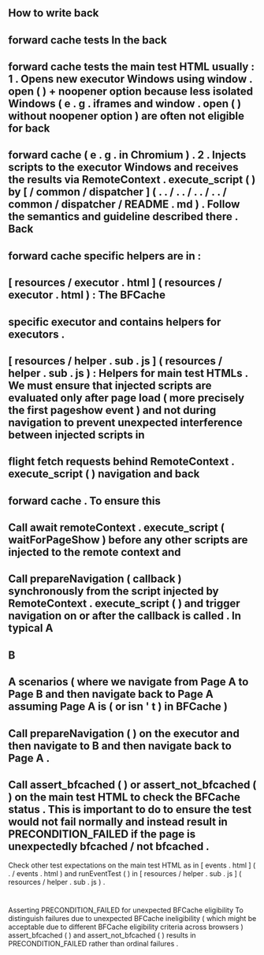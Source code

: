 #
How
to
write
back
-
forward
cache
tests
In
the
back
-
forward
cache
tests
the
main
test
HTML
usually
:
1
.
Opens
new
executor
Windows
using
window
.
open
(
)
+
noopener
option
because
less
isolated
Windows
(
e
.
g
.
iframes
and
window
.
open
(
)
without
noopener
option
)
are
often
not
eligible
for
back
-
forward
cache
(
e
.
g
.
in
Chromium
)
.
2
.
Injects
scripts
to
the
executor
Windows
and
receives
the
results
via
RemoteContext
.
execute_script
(
)
by
[
/
common
/
dispatcher
]
(
.
.
/
.
.
/
.
.
/
.
.
/
common
/
dispatcher
/
README
.
md
)
.
Follow
the
semantics
and
guideline
described
there
.
Back
-
forward
cache
specific
helpers
are
in
:
-
[
resources
/
executor
.
html
]
(
resources
/
executor
.
html
)
:
The
BFCache
-
specific
executor
and
contains
helpers
for
executors
.
-
[
resources
/
helper
.
sub
.
js
]
(
resources
/
helper
.
sub
.
js
)
:
Helpers
for
main
test
HTMLs
.
We
must
ensure
that
injected
scripts
are
evaluated
only
after
page
load
(
more
precisely
the
first
pageshow
event
)
and
not
during
navigation
to
prevent
unexpected
interference
between
injected
scripts
in
-
flight
fetch
requests
behind
RemoteContext
.
execute_script
(
)
navigation
and
back
-
forward
cache
.
To
ensure
this
-
Call
await
remoteContext
.
execute_script
(
waitForPageShow
)
before
any
other
scripts
are
injected
to
the
remote
context
and
-
Call
prepareNavigation
(
callback
)
synchronously
from
the
script
injected
by
RemoteContext
.
execute_script
(
)
and
trigger
navigation
on
or
after
the
callback
is
called
.
In
typical
A
-
B
-
A
scenarios
(
where
we
navigate
from
Page
A
to
Page
B
and
then
navigate
back
to
Page
A
assuming
Page
A
is
(
or
isn
'
t
)
in
BFCache
)
-
Call
prepareNavigation
(
)
on
the
executor
and
then
navigate
to
B
and
then
navigate
back
to
Page
A
.
-
Call
assert_bfcached
(
)
or
assert_not_bfcached
(
)
on
the
main
test
HTML
to
check
the
BFCache
status
.
This
is
important
to
do
to
ensure
the
test
would
not
fail
normally
and
instead
result
in
PRECONDITION_FAILED
if
the
page
is
unexpectedly
bfcached
/
not
bfcached
.
-
Check
other
test
expectations
on
the
main
test
HTML
as
in
[
events
.
html
]
(
.
/
events
.
html
)
and
runEventTest
(
)
in
[
resources
/
helper
.
sub
.
js
]
(
resources
/
helper
.
sub
.
js
)
.
#
Asserting
PRECONDITION_FAILED
for
unexpected
BFCache
eligibility
To
distinguish
failures
due
to
unexpected
BFCache
ineligibility
(
which
might
be
acceptable
due
to
different
BFCache
eligibility
criteria
across
browsers
)
assert_bfcached
(
)
and
assert_not_bfcached
(
)
results
in
PRECONDITION_FAILED
rather
than
ordinal
failures
.
